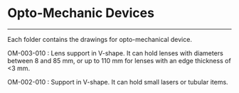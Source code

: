 # Opto-Mechanic Devices
-------
Each folder contains the drawings for opto-mechanical device.



OM-003-010 : Lens support in V-shape. It can hold lenses with diameters between 8 and 85 mm, or up to 110 mm for lenses with an edge thickness of <3 mm.

OM-002-010 : Support in V-shape. It can hold small lasers or tubular items.

